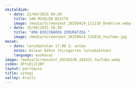 ```yaml
---
ekitaldiak:
  - date: 22/04/2025 09:30
    title: SAN MIGELEN BISITA
    image: /media/Screenshot_20250419_111110_OneDrive.webp
  - date: 15/08/2025 10:30
    title: "AMA BIRJINAREN ZERURATZEA "
    image: /media/Screenshot_20250814_132834_YouTube.jpg
mezak:
  - date: larunbatetan 17.00 3. astea
    notes: Hilean behin (hirugarren larunbatetan)
    language: euskaraz
image: /media/Screenshot_20250330_202431_YouTube.webp
video: dFtsDjJI1BY
layout: parroquia
title: uztegi
valley: Araitz
---
```

